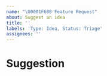 ```yaml
---
name: "\U0001F680 Feature Request"
about: Suggest an idea
title: ''
labels: 'Type: Idea, Status: Triage'
assignees: ''
---
```

# Suggestion
